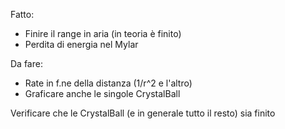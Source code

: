 Fatto:

- Finire il range in aria (in teoria è finito)
- Perdita di energia nel Mylar

Da fare:

- Rate in f.ne della distanza (1/r^2 e l'altro)
- Graficare anche le singole CrystalBall

Verificare che le CrystalBall (e in generale tutto il resto) sia finito
